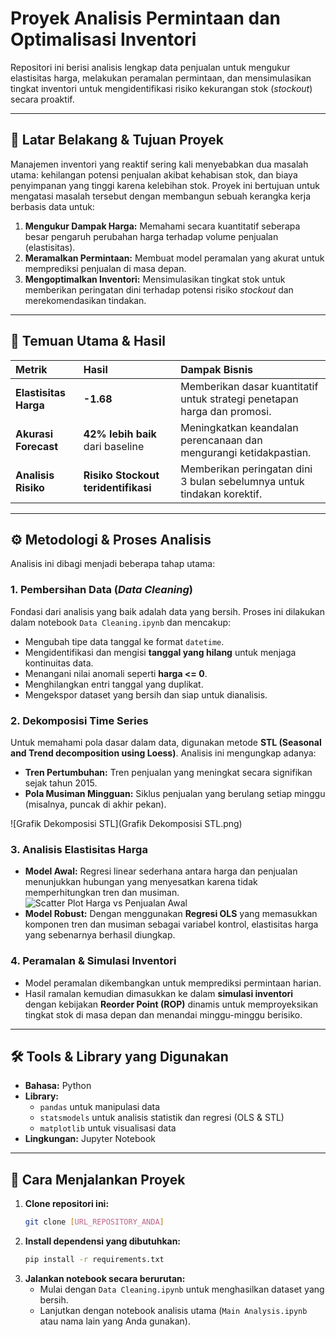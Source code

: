 # Proyek Analisis Permintaan dan Optimalisasi Inventori

Repositori ini berisi analisis lengkap data penjualan untuk mengukur elastisitas harga, melakukan peramalan permintaan, dan mensimulasikan tingkat inventori untuk mengidentifikasi risiko kekurangan stok (*stockout*) secara proaktif.

---

## 🚩 Latar Belakang & Tujuan Proyek

Manajemen inventori yang reaktif sering kali menyebabkan dua masalah utama: kehilangan potensi penjualan akibat kehabisan stok, dan biaya penyimpanan yang tinggi karena kelebihan stok. Proyek ini bertujuan untuk mengatasi masalah tersebut dengan membangun sebuah kerangka kerja berbasis data untuk:

1.  **Mengukur Dampak Harga:** Memahami secara kuantitatif seberapa besar pengaruh perubahan harga terhadap volume penjualan (elastisitas).
2.  **Meramalkan Permintaan:** Membuat model peramalan yang akurat untuk memprediksi penjualan di masa depan.
3.  **Mengoptimalkan Inventori:** Mensimulasikan tingkat stok untuk memberikan peringatan dini terhadap potensi risiko *stockout* dan merekomendasikan tindakan.

---

## 🔑 Temuan Utama & Hasil

| Metrik | Hasil | Dampak Bisnis |
| :--- | :--- | :--- |
| **Elastisitas Harga** | **-1.68** | Memberikan dasar kuantitatif untuk strategi penetapan harga dan promosi. |
| **Akurasi Forecast** | **42% lebih baik** dari baseline | Meningkatkan keandalan perencanaan dan mengurangi ketidakpastian. |
| **Analisis Risiko** | **Risiko Stockout teridentifikasi** | Memberikan peringatan dini 3 bulan sebelumnya untuk tindakan korektif. |

---

## ⚙️ Metodologi & Proses Analisis

Analisis ini dibagi menjadi beberapa tahap utama:

### 1. Pembersihan Data (*Data Cleaning*)
Fondasi dari analisis yang baik adalah data yang bersih. Proses ini dilakukan dalam notebook `Data Cleaning.ipynb` dan mencakup:
* Mengubah tipe data tanggal ke format `datetime`.
* Mengidentifikasi dan mengisi **tanggal yang hilang** untuk menjaga kontinuitas data.
* Menangani nilai anomali seperti **harga <= 0**.
* Menghilangkan entri tanggal yang duplikat.
* Mengekspor dataset yang bersih dan siap untuk dianalisis.

### 2. Dekomposisi Time Series
Untuk memahami pola dasar dalam data, digunakan metode **STL (Seasonal and Trend decomposition using Loess)**. Analisis ini mengungkap adanya:
* **Tren Pertumbuhan:** Tren penjualan yang meningkat secara signifikan sejak tahun 2015.
* **Pola Musiman Mingguan:** Siklus penjualan yang berulang setiap minggu (misalnya, puncak di akhir pekan).

![Grafik Dekomposisi STL](Grafik Dekomposisi STL.png)

### 3. Analisis Elastisitas Harga
* **Model Awal:** Regresi linear sederhana antara harga dan penjualan menunjukkan hubungan yang menyesatkan karena tidak memperhitungkan tren dan musiman.
![Scatter Plot Harga vs Penjualan Awal](https://i.imgur.com/gI2Qd7u.png)
* **Model Robust:** Dengan menggunakan **Regresi OLS** yang memasukkan komponen tren dan musiman sebagai variabel kontrol, elastisitas harga yang sebenarnya berhasil diungkap.

### 4. Peramalan & Simulasi Inventori
* Model peramalan dikembangkan untuk memprediksi permintaan harian.
* Hasil ramalan kemudian dimasukkan ke dalam **simulasi inventori** dengan kebijakan **Reorder Point (ROP)** dinamis untuk memproyeksikan tingkat stok di masa depan dan menandai minggu-minggu berisiko.

---

## 🛠️ Tools & Library yang Digunakan
* **Bahasa:** Python
* **Library:**
    * `pandas` untuk manipulasi data
    * `statsmodels` untuk analisis statistik dan regresi (OLS & STL)
    * `matplotlib` untuk visualisasi data
* **Lingkungan:** Jupyter Notebook

---

## 🚀 Cara Menjalankan Proyek
1.  **Clone repositori ini:**
    ```bash
    git clone [URL_REPOSITORY_ANDA]
    ```
2.  **Install dependensi yang dibutuhkan:**
    ```bash
    pip install -r requirements.txt
    ```
3.  **Jalankan notebook secara berurutan:**
    * Mulai dengan `Data Cleaning.ipynb` untuk menghasilkan dataset yang bersih.
    * Lanjutkan dengan notebook analisis utama (`Main Analysis.ipynb` atau nama lain yang Anda gunakan).
